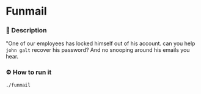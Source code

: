 # Funmail

### 📄 Description
"One of our employees has locked himself out of his account. can you help `john galt` recover his password? 
And no snooping around his emails you hear.

### ⚙ How to run it
```bash
./funmail
```
